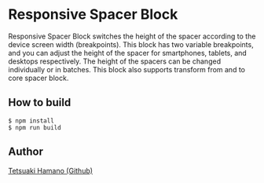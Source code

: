 # Responsive Spacer Block
Responsive Spacer Block switches the height of the spacer according to the device screen width (breakpoints).
This block has two variable breakpoints, and you can adjust the height of the spacer for smartphones, tablets, and desktops respectively.
The height of the spacers can be changed individually or in batches.
This block also supports transform from and to core spacer block.

## How to build

```
$ npm install
$ npm run build
```

## Author

[Tetsuaki Hamano (Github)](https://github.com/t-hamano)
